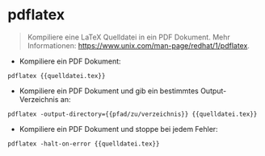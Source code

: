 # pdflatex

> Kompiliere eine LaTeX Quelldatei in ein PDF Dokument.
> Mehr Informationen: <https://www.unix.com/man-page/redhat/1/pdflatex>.

- Kompiliere ein PDF Dokument:

`pdflatex {{quelldatei.tex}}`

- Kompiliere ein PDF Dokument und gib ein bestimmtes Output-Verzeichnis an:

`pdflatex -output-directory={{pfad/zu/verzeichnis}} {{quelldatei.tex}}`

- Kompiliere ein PDF Dokument und stoppe bei jedem Fehler:

`pdflatex -halt-on-error {{quelldatei.tex}}`
